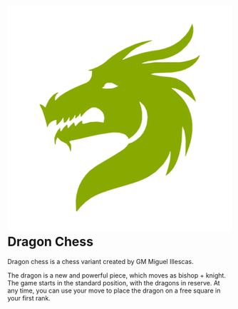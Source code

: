 # ![dragon](https://github.com/gbtami/pychess-variants/blob/master/static/icons/dragon.svg) Dragon Chess

Dragon chess is a chess variant created by GM Miguel Illescas.

The dragon is a new and powerful piece, which moves as bishop + knight. The game starts in the standard position, with the dragons in reserve. At any time, you can use your move to place the dragon on a free square in your first rank.

